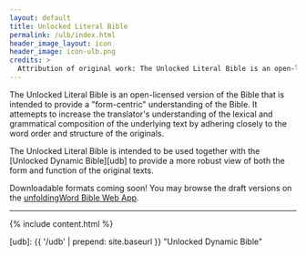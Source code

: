 ```yaml
---
layout: default
title: Unlocked Literal Bible
permalink: /ulb/index.html
header_image_layout: icon
header_image: icon-ulb.png
credits: >
  Attribution of original work: The Unlocked Literal Bible is an open-licensed revision of the *1901 American Standard Version* now in the public domain.
---
```


The Unlocked Literal Bible is an open-licensed version of the Bible that is intended to provide a "form-centric" understanding of the Bible. It attemepts to increase the translator's understanding of the lexical and grammatical composition of the underlying text by adhering closely to the word order and structure of the originals.

The Unlocked Literal Bible is intended to be used together with the [Unlocked Dynamic Bible][udb] to provide a more robust view of both the form and function of the original texts.

Downloadable formats coming soon!  You may browse the draft versions on the [unfoldingWord Bible Web App](https://bible.unfoldingword.org/).


* * * * *

{% include content.html %}


[udb]: {{ '/udb' | prepend: site.baseurl }} "Unlocked Dynamic Bible"
